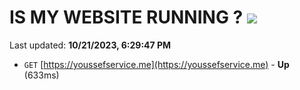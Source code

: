# IS MY WEBSITE RUNNING ? [![](https://img.shields.io/static/v1?label=Sponsor&message=%E2%9D%A4&logo=GitHub&color=%23fe8e86)](https://github.com/sponsors/<username>)

Last updated: **10/21/2023, 6:29:47 PM**

- `GET` [https://youssefservice.me](https://youssefservice.me) - **Up** (633ms)
